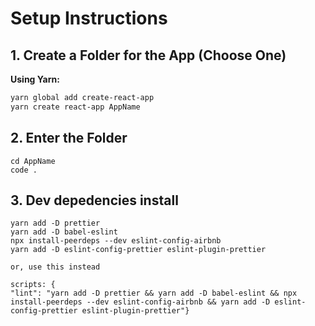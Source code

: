 # Setup Instructions

## 1. Create a Folder for the App (Choose One)

**Using Yarn:**

```bash
yarn global add create-react-app
yarn create react-app AppName
```

## 2. Enter the Folder

    cd AppName
    code .

## 3. Dev depedencies install
    yarn add -D prettier
    yarn add -D babel-eslint
    npx install-peerdeps --dev eslint-config-airbnb
    yarn add -D eslint-config-prettier eslint-plugin-prettier

    or, use this instead

    scripts: {
    "lint": "yarn add -D prettier && yarn add -D babel-eslint && npx install-peerdeps --dev eslint-config-airbnb && yarn add -D eslint-config-prettier eslint-plugin-prettier"}  
